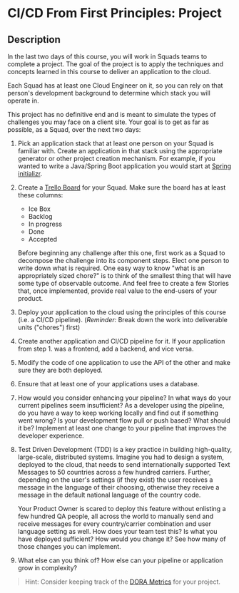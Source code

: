 # CI/CD From First Principles: Project

## Description

In the last two days of this course, you will work in Squads teams to complete a project. The goal of the project is to apply the techniques and concepts learned in this course to deliver an application to the cloud.

Each Squad has at least one Cloud Engineer on it, so you can rely on that person's development background to determine which stack you will operate in.

This project has no definitive end and is meant to simulate the types of challenges you may face on a client site. Your goal is to get as far as possible, as a Squad, over the next two days:

1. Pick an application stack that at least one person on your Squad is familiar with. Create an application in that stack using the appropriate generator or other project creation mechanism. For example, if you wanted to write a Java/Spring Boot application you would start at [Spring initializr](https://start.spring.io/).
1. Create a [Trello Board](https://trello.com/) for your Squad. Make sure the board has at least these columns:

   - Ice Box
   - Backlog
   - In progress
   - Done
   - Accepted

   Before beginning any challenge after this one, first work as a Squad to decompose the challenge into its component steps. Elect one person to write down what is required. One easy way to know "what is an appropriately sized chore?" is to think of the smallest thing that will have some type of observable outcome. And feel free to create a few Stories that, once implemented, provide real value to the end-users of your product.

1. Deploy your application to the cloud using the principles of this course (i.e. a CI/CD pipeline). (_Reminder:_ Break down the work into deliverable units ("chores") first)
1. Create another application and CI/CD pipeline for it. If your application from step 1. was a frontend, add a backend, and vice versa.
1. Modify the code of one application to use the API of the other and make sure they are both deployed.
1. Ensure that at least one of your applications uses a database.
1. How would you consider enhancing your pipeline? In what ways do your current pipelines seem insufficient? As a developer using the pipeline, do you have a way to keep working locally and find out if something went wrong? Is your development flow pull or push based? What should it be? Implement at least one change to your pipeline that improves the developer experience.
1. Test Driven Development (TDD) is a key practice in building high-quality, large-scale, distributed systems. Imagine you had to design a system, deployed to the cloud, that needs to send internationally supported Text Messages to 50 countries across a few hundred carriers. Further, depending on the user's settings (if they exist) the user receives a message in the language of their choosing, otherwise they receive a message in the default national language of the country code.

   Your Product Owner is scared to deploy this feature without enlisting a few hundred QA people, all across the world to manually send and receive messages for every country/carrier combination and user language setting as well. How does your team test this? Is what you have deployed sufficient? How would you change it? See how many of those changes you can implement.

1. What else can you think of? How else can your pipeline or application grow in complexity?

> Hint: Consider keeping track of the [DORA Metrics](https://www.cloudbees.com/blog/dora-devops-metrics-bandwagon) for your project.
